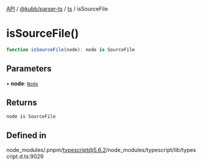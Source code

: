 [API](../../../../../packages.md) / [@kubb/parser-ts](../../../index.md) / [ts](../index.md) / isSourceFile

# isSourceFile()

```ts
function isSourceFile(node): node is SourceFile
```

## Parameters

• **node**: [`Node`](../interfaces/Node.md)

## Returns

`node is SourceFile`

## Defined in

node\_modules/.pnpm/typescript@5.6.2/node\_modules/typescript/lib/typescript.d.ts:9029
